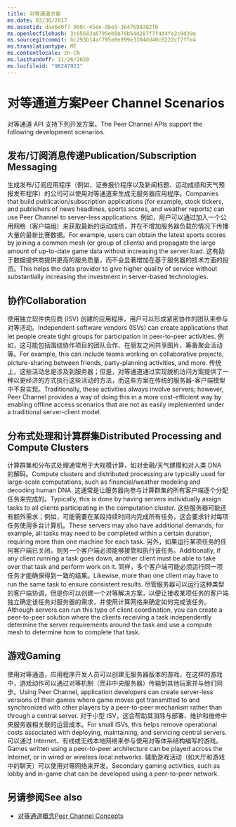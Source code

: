 ```yaml
---
title: 对等通道方案
ms.date: 03/30/2017
ms.assetid: dae6e0f7-900c-45ee-8be9-3647698382fb
ms.openlocfilehash: 3c05583a6795eb5b78b54d287f7f4d4fe2c8d39e
ms.sourcegitcommit: bc293b14af795e0e999e3304dd40c0222cf2ffe4
ms.translationtype: MT
ms.contentlocale: zh-CN
ms.lasthandoff: 11/26/2020
ms.locfileid: "96247923"
---
```

# <a name="peer-channel-scenarios"></a><span data-ttu-id="e06e7-102">对等通道方案</span><span class="sxs-lookup"><span data-stu-id="e06e7-102">Peer Channel Scenarios</span></span>

<span data-ttu-id="e06e7-103">对等通道 API 支持下列开发方案。</span><span class="sxs-lookup"><span data-stu-id="e06e7-103">The Peer Channel APIs support the following development scenarios.</span></span>  
  
## <a name="publicationsubscription-messaging"></a><span data-ttu-id="e06e7-104">发布/订阅消息传递</span><span class="sxs-lookup"><span data-stu-id="e06e7-104">Publication/Subscription Messaging</span></span>  

 <span data-ttu-id="e06e7-105">生成发布/订阅应用程序（例如，证券报价程序以及新闻标题、运动成绩和天气预报发布程序）的公司可以使用对等通道来生成无服务器应用程序。</span><span class="sxs-lookup"><span data-stu-id="e06e7-105">Companies that build publication/subscription applications (for example, stock tickers, and publishers of news headlines, sports scores, and weather reports) can use Peer Channel to server-less applications.</span></span> <span data-ttu-id="e06e7-106">例如，用户可以通过加入一个公用网格（客户端组）来获取最新的运动成绩，并在不增加服务器负载的情况下传播大量的最新比赛数据。</span><span class="sxs-lookup"><span data-stu-id="e06e7-106">For example, users can obtain the latest sports scores by joining a common mesh (or group of clients) and propagate the large amount of up-to-date game data without increasing the server load.</span></span> <span data-ttu-id="e06e7-107">这有助于数据提供商提供更高的服务质量，而不会显著增加在基于服务器的技术方面的投资。</span><span class="sxs-lookup"><span data-stu-id="e06e7-107">This helps the data provider to give higher quality of service without substantially increasing the investment in server-based technologies.</span></span>  
  
## <a name="collaboration"></a><span data-ttu-id="e06e7-108">协作</span><span class="sxs-lookup"><span data-stu-id="e06e7-108">Collaboration</span></span>  

 <span data-ttu-id="e06e7-109">使用独立软件供应商 (ISV) 创建的应用程序，用户可以形成紧密协作的团队来参与对等活动。</span><span class="sxs-lookup"><span data-stu-id="e06e7-109">Independent software vendors (ISVs) can create applications that let people create tight groups for participation in peer-to-peer activities.</span></span> <span data-ttu-id="e06e7-110">例如，这可能包括围绕协作项目的团队合作、在朋友之间共享图片、筹备聚会活动等。</span><span class="sxs-lookup"><span data-stu-id="e06e7-110">For example, this can include teams working on collaborative projects, picture-sharing between friends, party-planning activities, and more.</span></span> <span data-ttu-id="e06e7-111">传统上，这些活动总是涉及到服务器；但是，对等通道通过实现脱机访问方案提供了一种以更经济的方式执行这些活动的方法，而这些方案在传统的服务器-客户端模型中不易实现。</span><span class="sxs-lookup"><span data-stu-id="e06e7-111">Traditionally, these activities always involve servers; however, Peer Channel provides a way of doing this in a more cost-efficient way by enabling offline access scenarios that are not as easily implemented under a traditional server-client model.</span></span>  
  
## <a name="distributed-processing-and-compute-clusters"></a><span data-ttu-id="e06e7-112">分布式处理和计算群集</span><span class="sxs-lookup"><span data-stu-id="e06e7-112">Distributed Processing and Compute Clusters</span></span>  

 <span data-ttu-id="e06e7-113">计算群集和分布式处理通常用于大规模计算，如对金融/天气建模和对人类 DNA 的解码。</span><span class="sxs-lookup"><span data-stu-id="e06e7-113">Compute clusters and distributed processing are typically used for large-scale computations, such as financial/weather modeling and decoding human DNA.</span></span> <span data-ttu-id="e06e7-114">这通常是让服务器向参与计算群集的所有客户端逐个分配任务来完成的。</span><span class="sxs-lookup"><span data-stu-id="e06e7-114">Typically, this is done by having servers individually assign tasks to all clients participating in the computation cluster.</span></span> <span data-ttu-id="e06e7-115">这些服务器可能还有额外需求；例如，可能需要在某段持续时间内完成所有任务，这会要求针对每项任务使用多台计算机。</span><span class="sxs-lookup"><span data-stu-id="e06e7-115">These servers may also have additional demands; for example, all tasks may need to be completed within a certain duration, requiring more than one machine for each task.</span></span> <span data-ttu-id="e06e7-116">另外，如果运行某项任务的任何客户端已关闭，则另一个客户端必须能够接管和执行该任务。</span><span class="sxs-lookup"><span data-stu-id="e06e7-116">Additionally, if any client running a task goes down, another client must be able to take over that task and perform work on it.</span></span> <span data-ttu-id="e06e7-117">同样，多个客户端可能必须运行同一项任务才能确保得到一致的结果。</span><span class="sxs-lookup"><span data-stu-id="e06e7-117">Likewise, more than one client may have to run the same task to ensure consistent results.</span></span> <span data-ttu-id="e06e7-118">尽管服务器可以运行这种类型的客户端协调，但是你可以创建一个对等解决方案，以便让接收某项任务的客户端独立确定该任务对服务器的需求，并使用计算网格来确定如何完成该任务。</span><span class="sxs-lookup"><span data-stu-id="e06e7-118">Although servers can run this type of client coordination, you can create a peer-to-peer solution where the clients receiving a task independently determine the server requirements around the task and use a compute mesh to determine how to complete that task.</span></span>  
  
## <a name="gaming"></a><span data-ttu-id="e06e7-119">游戏</span><span class="sxs-lookup"><span data-stu-id="e06e7-119">Gaming</span></span>  

 <span data-ttu-id="e06e7-120">使用对等通道，应用程序开发人员可以创建无服务器版本的游戏，在这样的游戏中，游戏动作可以通过对等机制（而非中央服务器）传输到其他玩家并与他们同步。</span><span class="sxs-lookup"><span data-stu-id="e06e7-120">Using Peer Channel, application developers can create server-less versions of their games where game moves get transmitted to and synchronized with other players by a peer-to-peer mechanism rather than through a central server.</span></span> <span data-ttu-id="e06e7-121">对于小型 ISV，这会帮助其消除与部署、维护和维修中央服务器相关联的运营成本。</span><span class="sxs-lookup"><span data-stu-id="e06e7-121">For small ISVs, this helps remove operational costs associated with deploying, maintaining, and servicing central servers.</span></span> <span data-ttu-id="e06e7-122">可以通过 Internet、有线或无线本地网络来参与使用对等体系结构编写的游戏。</span><span class="sxs-lookup"><span data-stu-id="e06e7-122">Games written using a peer-to-peer architecture can be played across the Internet, or in wired or wireless local networks.</span></span> <span data-ttu-id="e06e7-123">辅助游戏活动（如大厅和游戏中的聊天）可以使用对等网络来开发。</span><span class="sxs-lookup"><span data-stu-id="e06e7-123">Secondary gaming activities, such as lobby and in-game chat can be developed using a peer-to-peer network.</span></span>  
  
## <a name="see-also"></a><span data-ttu-id="e06e7-124">另请参阅</span><span class="sxs-lookup"><span data-stu-id="e06e7-124">See also</span></span>

- [<span data-ttu-id="e06e7-125">对等通道概念</span><span class="sxs-lookup"><span data-stu-id="e06e7-125">Peer Channel Concepts</span></span>](peer-channel-concepts.md)
